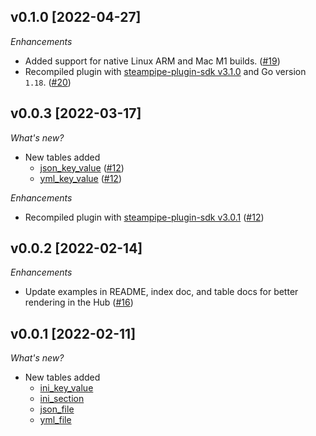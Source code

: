 ## v0.1.0 [2022-04-27]

_Enhancements_

- Added support for native Linux ARM and Mac M1 builds. ([#19](https://github.com/turbot/steampipe-plugin-config/pull/19))
- Recompiled plugin with [steampipe-plugin-sdk v3.1.0](https://github.com/turbot/steampipe-plugin-sdk/blob/main/CHANGELOG.md#v310--2022-03-30) and Go version `1.18`. ([#20](https://github.com/turbot/steampipe-plugin-config/pull/20))

## v0.0.3 [2022-03-17]

_What's new?_

- New tables added
  - [json_key_value](https://hub.steampipe.io/plugins/turbot/config/tables/json_key_value) ([#12](https://github.com/turbot/steampipe-plugin-config/pull/12))
  - [yml_key_value](https://hub.steampipe.io/plugins/turbot/config/tables/yml_key_value) ([#12](https://github.com/turbot/steampipe-plugin-config/pull/12))

_Enhancements_

- Recompiled plugin with [steampipe-plugin-sdk v3.0.1](https://github.com/turbot/steampipe-plugin-sdk/blob/main/CHANGELOG.md#v301-2022-03-10) ([#12](https://github.com/turbot/steampipe-plugin-config/pull/12))

## v0.0.2 [2022-02-14]

_Enhancements_

- Update examples in README, index doc, and table docs for better rendering in the Hub ([#16](https://github.com/turbot/steampipe-plugin-config/pull/16))

## v0.0.1 [2022-02-11]

_What's new?_

- New tables added
  - [ini_key_value](https://hub.steampipe.io/plugins/turbot/config/tables/ini_key_value)
  - [ini_section](https://hub.steampipe.io/plugins/turbot/config/tables/ini_section)
  - [json_file](https://hub.steampipe.io/plugins/turbot/config/tables/json_file)
  - [yml_file](https://hub.steampipe.io/plugins/turbot/config/tables/yml_file)
